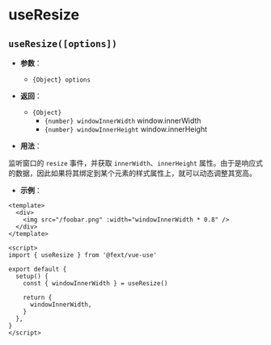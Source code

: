 # useResize

## `useResize([options])`

- **参数**：

  - `{Object} options`

- **返回**：

  - `{Object}`
    - `{number} windowInnerWidth` window.innerWidth
    - `{number} windowInnerHeight` window.innerHeight

- **用法**：

监听窗口的 `resize` 事件，并获取 `innerWidth`、`innerHeight` 属性。由于是响应式的数据，因此如果将其绑定到某个元素的样式属性上，就可以动态调整其宽高。

- **示例**：

```vue
<template>
  <div>
    <img src="/foobar.png" :width="windowInnerWidth * 0.8" />
  </div>
</template>

<script>
import { useResize } from '@fext/vue-use'

export default {
  setup() {
    const { windowInnerWidth } = useResize()

    return {
      windowInnerWidth,
    }
  },
}
</script>
```
